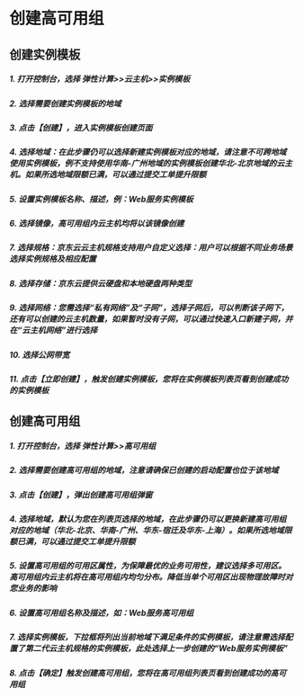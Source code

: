 
# 创建高可用组

## 创建实例模板

##### 1. 打开控制台，选择 弹性计算>>云主机>>实例模板
##### 2. 选择需要创建实例模板的地域
##### 3. 点击【创建】，进入实例模板创建页面
##### 4. 选择地域：在此步骤仍可以选择新建实例模板对应的地域，请注意不可跨地域使用实例模板，例不支持使用华南-广州地域的实例模板创建华北-北京地域的云主机。如果所选地域限额已满，可以通过提交工单提升限额
##### 5. 设置实例模板名称、描述，例：Web服务实例模板
##### 6. 选择镜像，高可用组内云主机均将以该镜像创建
##### 7. 选择规格：京东云云主机规格支持用户自定义选择：用户可以根据不同业务场景选择实例规格及相应配置
##### 8. 选择存储：京东云提供云硬盘和本地硬盘两种类型
##### 9. 选择网络：您需选择“私有网络”及“子网”，选择子网后，可以判断该子网下，还有可以创建的云主机数量，如果暂时没有子网，可以通过快速入口新建子网，并在“云主机网络”进行选择
##### 10. 选择公网带宽
##### 11. 点击【立即创建】，触发创建实例模板，您将在实例模板列表页看到创建成功的实例模板

## 创建高可用组

##### 1. 打开控制台，选择 弹性计算>>高可用组
##### 2. 选择需要创建高可用组的地域，注意请确保已创建的启动配置也位于该地域
##### 3. 点击【创建】，弹出创建高可用组弹窗
##### 4. 选择地域，默认为您在列表页选择的地域，在此步骤仍可以更换新建高可用组对应的地域（华北-北京、华南-广州、华东-宿迁及华东-上海）。如果所选地域限额已满，可以通过提交工单提升限额
##### 5. 设置高可用组的可用区属性，为保障最优的业务可用性，建议选择多可用区。高可用组内云主机将在高可用组内均匀分布。降低当单个可用区出现物理故障时对您业务的影响
##### 6. 设置高可用组名称及描述，如：Web服务高可用组
##### 7. 选择实例模板，下拉框将列出当前地域下满足条件的实例模板，请注意需选择配置了第二代云主机规格的实例模板，此处选择上一步创建的“Web服务实例模板”
##### 8. 点击【确定】触发创建高可用组，您将在高可用组列表页看到创建成功的高可用组
